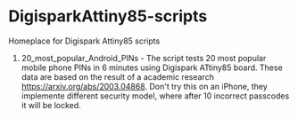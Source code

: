 # DigisparkAttiny85-scripts
Homeplace for Digispark Attiny85 scripts

1) 20_most_popular_Android_PINs - The script tests 20 most popular mobile phone PINs in 6 minutes using Digispark ATtiny85 board. These data are based on the result of a academic research https://arxiv.org/abs/2003.04868. 
Don't try this on an iPhone, they implemente different security model, where after 10 incorrect passcodes it will be locked. 
